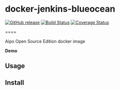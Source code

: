 # docker-jenkins-blueocean

[![GitHub release](https://img.shields.io/github/release/radioberry/docker-jenkins-blueocean.svg)]()
[![Build Status](https://travis-ci.org/radioberry/docker-jenkins-blueocean.svg?branch=master)](https://travis-ci.org/radioberry/docker-jenkins-blueocean)
[![Coverage Status](https://coveralls.io/repos/github/radioberry/docker-jenkins-blueocean/badge.svg?branch=master)](https://coveralls.io/github/radioberry/docker-jenkins-blueocean?branch=master)

====

Aipo Open Source Edition docker image

**Demo**

## Usage

## Install
